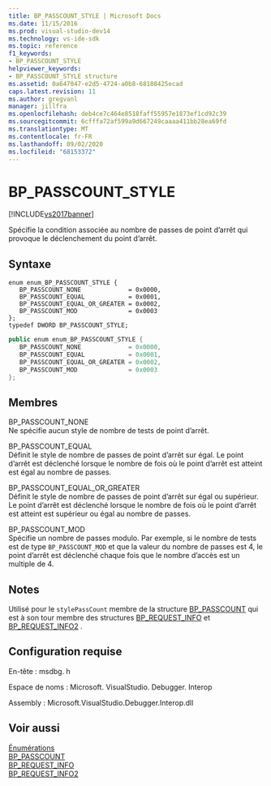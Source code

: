```yaml
---
title: BP_PASSCOUNT_STYLE | Microsoft Docs
ms.date: 11/15/2016
ms.prod: visual-studio-dev14
ms.technology: vs-ide-sdk
ms.topic: reference
f1_keywords:
- BP_PASSCOUNT_STYLE
helpviewer_keywords:
- BP_PASSCOUNT_STYLE structure
ms.assetid: 0a647047-e2d5-4724-a0b8-68108425ecad
caps.latest.revision: 11
ms.author: gregvanl
manager: jillfra
ms.openlocfilehash: deb4ce7c464e8518faff55957e1873ef1cd92c39
ms.sourcegitcommit: 6cfffa72af599a9d667249caaaa411bb28ea69fd
ms.translationtype: MT
ms.contentlocale: fr-FR
ms.lasthandoff: 09/02/2020
ms.locfileid: "68153372"
---
```

# <a name="bp_passcount_style"></a>BP_PASSCOUNT_STYLE
[!INCLUDE[vs2017banner](../../../includes/vs2017banner.md)]

Spécifie la condition associée au nombre de passes de point d’arrêt qui provoque le déclenchement du point d’arrêt.  
  
## <a name="syntax"></a>Syntaxe  
  
```cpp#  
enum enum_BP_PASSCOUNT_STYLE {   
   BP_PASSCOUNT_NONE             = 0x0000,  
   BP_PASSCOUNT_EQUAL            = 0x0001,  
   BP_PASSCOUNT_EQUAL_OR_GREATER = 0x0002,  
   BP_PASSCOUNT_MOD              = 0x0003  
};  
typedef DWORD BP_PASSCOUNT_STYLE;  
```  
  
```csharp  
public enum enum_BP_PASSCOUNT_STYLE {   
   BP_PASSCOUNT_NONE             = 0x0000,  
   BP_PASSCOUNT_EQUAL            = 0x0001,  
   BP_PASSCOUNT_EQUAL_OR_GREATER = 0x0002,  
   BP_PASSCOUNT_MOD              = 0x0003  
};  
```  
  
## <a name="members"></a>Membres  
 BP_PASSCOUNT_NONE  
 Ne spécifie aucun style de nombre de tests de point d’arrêt.  
  
 BP_PASSCOUNT_EQUAL  
 Définit le style de nombre de passes de point d’arrêt sur égal. Le point d’arrêt est déclenché lorsque le nombre de fois où le point d’arrêt est atteint est égal au nombre de passes.  
  
 BP_PASSCOUNT_EQUAL_OR_GREATER  
 Définit le style de nombre de passes de point d’arrêt sur égal ou supérieur. Le point d’arrêt est déclenché lorsque le nombre de fois où le point d’arrêt est atteint est supérieur ou égal au nombre de passes.  
  
 BP_PASSCOUNT_MOD  
 Spécifie un nombre de passes modulo. Par exemple, si le nombre de tests est de type `BP_PASSCOUNT_MOD` et que la valeur du nombre de passes est 4, le point d’arrêt est déclenché chaque fois que le nombre d’accès est un multiple de 4.  
  
## <a name="remarks"></a>Notes  
 Utilisé pour le `stylePassCount` membre de la structure [BP_PASSCOUNT](../../../extensibility/debugger/reference/bp-passcount.md) qui est à son tour membre des structures [BP_REQUEST_INFO](../../../extensibility/debugger/reference/bp-request-info.md) et [BP_REQUEST_INFO2](../../../extensibility/debugger/reference/bp-request-info2.md) .  
  
## <a name="requirements"></a>Configuration requise  
 En-tête : msdbg. h  
  
 Espace de noms : Microsoft. VisualStudio. Debugger. Interop  
  
 Assembly : Microsoft.VisualStudio.Debugger.Interop.dll  
  
## <a name="see-also"></a>Voir aussi  
 [Énumérations](../../../extensibility/debugger/reference/enumerations-visual-studio-debugging.md)   
 [BP_PASSCOUNT](../../../extensibility/debugger/reference/bp-passcount.md)   
 [BP_REQUEST_INFO](../../../extensibility/debugger/reference/bp-request-info.md)   
 [BP_REQUEST_INFO2](../../../extensibility/debugger/reference/bp-request-info2.md)

